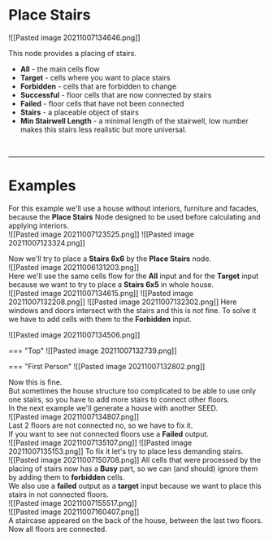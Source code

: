 # **Place Stairs**

![[Pasted image 20211007134646.png]]

This node provides a placing of stairs.  

- **All** - the main cells flow
- **Target** - cells where you want to place stairs
- **Forbidden** - cells that are forbidden to change
- **Successful** - floor cells that are now connected by stairs
- **Failed** - floor cells that have not been connected 
- **Stairs** - a placeable object of stairs
- **Min Stairwell Length** - a minimal length of the stairwell, low number makes this stairs less realistic but more universal.

<br />

--------

# Examples
For this example we'll use a house without interiors, furniture and facades, because the **Place Stairs** Node designed to be used before calculating and applying interiors.  
![[Pasted image 20211007123525.png]]
![[Pasted image 20211007123324.png]]

Now we'll try to place a **Stairs 6x6** by the **Place Stairs** node.  
![[Pasted image 20211006131203.png]]  
Here we'll use the same cells flow for the **All** input and for the **Target** input because we want to try to place a **Stairs 6x5** in whole house.  
![[Pasted image 20211007134615.png]]
![[Pasted image 20211007132208.png]]
![[Pasted image 20211007132302.png]]
Here windows and doors intersect with the stairs and this is not fine. To solve it we have to add cells with them to the **Forbidden** input.  

![[Pasted image 20211007134506.png]]

=== "Top"
	![[Pasted image 20211007132739.png]]
	
=== "First Person"
	![[Pasted image 20211007132802.png]]
	
Now this is fine.   
But sometimes the house structure too complicated to be able to use only one stairs, so you have to add more stairs to connect other floors.  
In the next example we'll generate a house with another SEED.  
![[Pasted image 20211007134807.png]]  
Last 2 floors are not connected no, so we have to fix it.  
If you want to see not connected floors use a **Failed** output.  
![[Pasted image 20211007135107.png]]
![[Pasted image 20211007135153.png]]
To fix it let's try to place less demanding stairs.  
![[Pasted image 20211007150708.png]]
All cells that were processed by the placing of stairs now has a **Busy** part, so we can (and should) ignore them by adding them to **forbidden** cells.    
We also use a **failed** output as a **target** input because we want to place this stairs in not connected floors.  
![[Pasted image 20211007155517.png]]  
![[Pasted image 20211007160407.png]]  
A staircase appeared on the back of the house, between the last two floors.  
Now all floors are connected.  